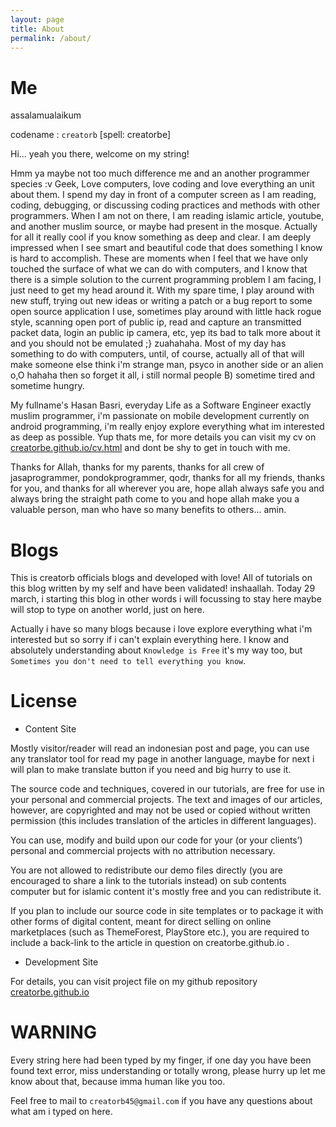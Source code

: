 ```yaml
---
layout: page
title: About
permalink: /about/
---
```


Me
===

assalamualaikum

codename : `creatorb` [spell: creatorbe]

Hi... yeah you there, welcome on my string!

Hmm ya maybe not too much difference me and an another programmer species :v Geek, Love computers, love coding and love everything an unit about them. I spend my day in front of a computer screen as I am reading, coding, debugging, or discussing coding practices and methods with other programmers. When I am not on there, I am reading islamic article, youtube, and another muslim source, or maybe had present in the mosque. Actually for all it really cool if you know something as deep and clear. I am deeply impressed when I see smart and beautiful code that does something I know is hard to accomplish. These are moments when I feel that we have only touched the surface of what we can do with computers, and I know that there is a simple solution to the current programming problem I am facing, I just need to get my head around it. With my spare time, I play around with new stuff, trying out new ideas or writing a patch or a bug report to some open source application I use, sometimes play around with little hack rogue style, scanning open port of public ip, read and capture an transmitted packet data, login an public ip camera, etc, yep its bad to talk more about it and you should not be emulated ;} zuahahaha. Most of my day has something to do with computers, until, of course, actually all of that will make someone else think i'm strange man, psyco in another side or an alien o,O hahaha then so forget it all, i still normal people B) sometime tired and sometime hungry.

My fullname's Hasan Basri, everyday Life as a Software Engineer exactly muslim programmer, i'm passionate on mobile development currently on android programming, i'm really enjoy explore everything what im interested as deep as possible. Yup thats me, for more details you can visit my cv on [creatorbe.github.io/cv.html](creatorbe.github.io/cv.html) and dont be shy to get in touch with me.

Thanks for Allah, thanks for my parents, thanks for all crew of jasaprogrammer, pondokprogrammer, qodr, thanks for all my friends, thanks for you, and thanks for all wherever you are, hope allah always safe you and always bring the straight path come to you and hope allah make you a valuable person, man who have so many benefits to others... amin.

Blogs
=====

This is creatorb officials blogs and developed with love! All of tutorials on this blog written by my self and have been validated! inshaallah. Today 29 march, i starting this blog in other words i will focussing to stay here maybe will stop to type on another world, just on here.

Actually i have so many blogs because i love explore everything what i'm interested but so sorry if i can't explain everything here. I know and absolutely understanding about `Knowledge is Free` it's my way too, but `Sometimes you don't need to tell everything you know`.

License
=======

* Content Site

Mostly visitor/reader will read an indonesian post and page, you can use any translator tool for read my page in another language, maybe for next i will plan to make translate button if you need and big hurry to use it.

The source code and techniques, covered in our tutorials, are free for use in your personal and commercial projects. The text and images of our articles, however, are copyrighted and may not be used or copied without written permission (this includes translation of the articles in different languages).

You can use, modify and build upon our code for your (or your clients’) personal and commercial projects with no attribution necessary.

You are not allowed to redistribute our demo files directly (you are encouraged to share a link to the tutorials instead) on sub contents computer but for islamic content it's mostly free and you can redistribute it.

If you plan to include our source code in site templates or to package it with other forms of digital content, meant for direct selling on online marketplaces (such as ThemeForest, PlayStore etc.), you are required to include a back-link to the article in question on creatorbe.github.io .

* Development Site

For details, you can visit project file on my github repository [creatorbe.github.io](https://github.com/creatorbe/creatorbe.github.io)

WARNING
=======

Every string here had been typed by my finger, if one day you have been found text error, miss understanding or totally wrong, please hurry up let me know about that, because imma human like you too.

Feel free to mail to `creatorb45@gmail.com` if you have any questions about what am i typed on here.

<br/>

